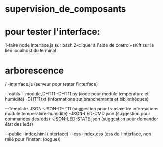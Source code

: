 # supervision_de_composants
 



 # pour tester l'interface:
 1-faire node interface.js sur bash
 2-cliquer à l'aide de control+shift sur le lien localhost du terminal

# arborescence
/
-interface.js (serveur pour tester l'interface)

--outils
    --module_DHT11
        -DHT11.py (code pour module température et humidité)
        -DHT11.txt (informations sur branchements et bibliothèques)

--Template_JSON
    -JSON-DHT11 (suggestion pour transmettre informations module temperature-humidité)
    -JSON-LED-CMD.json (suggestion pour commandes des leds)
    -JSON-LED-STATE.json (suggestion pour demander état des leds)

 --public
    -index.html (interface)
    --css
        -index.css (css de l'interface, non relié pour l'instant (bogue))


